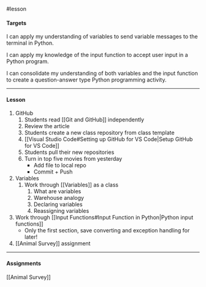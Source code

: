 #lesson

#### Targets
I can apply my understanding of variables to send variable messages to the terminal in Python.

I can apply my knowledge of the input function to accept user input in a Python program.

I can consolidate my understanding of both variables and the input function to create a question-answer type Python programming activity.

---
#### Lesson

1. GitHub
	1. Students read [[Git and GitHub]] independently
	2. Review the article
	3. Students create a new class repository from class template
	4. [[Visual Studio Code#Setting up GitHub for VS Code|Setup GitHub for VS Code]]
	5. Students pull their new repositories
	6. Turn in top five movies from yesterday
		* Add file to local repo
		* Commit + Push
2.  Variables
	1. Work through [[Variables]] as a class
		1. What are variables
		2. Warehouse analogy
		3. Declaring variables
		4. Reassigning variables
3. Work through [[Input Functions#Input Function in Python|Python input functions]]
	* Only the first section, save converting and exception handling for later!
4. [[Animal Survey]] assignment


---
#### Assignments

[[Animal Survey]]
